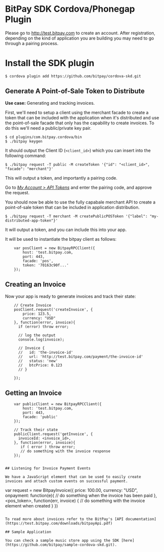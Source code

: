 # BitPay SDK Cordova/Phonegap Plugin

Please go to http://test.bitpay.com to create an account. After registration, depending on the kind of application you are building you may need to go through a pairing process.

# Install the SDK plugin

```
$ cordova plugin add https://github.com/bitpay/cordova-skd.git

```

## Generate A Point-of-Sale Token to Distribute

**Use case:** Generating and tracking invoices.

First, we'll need to setup a client using the merchant facade to create a token that can be included with the application when it's distributed and use the point-of-sale facade that only has the capability to create invoices. To do this we'll need a public/private key pair.

```
$ cd plugins/com.bitpay.cordova/bin
$ ./bitpay keygen
```

It should output the Client ID (`<client_id>`) which you can insert into the following command:

```
$ ./bitpay request -T public -M createToken '{"id": "<client_id>", "facade": "merchant"}'
```

This will output a token, and importantly a pairing code.

Go to [*My Account* > *API Tokens*](https://test.bitpay.com/api-tokens) and enter the pairing code, and approve the request.

You should now be able to use the fully capabale merchant API to create a point-of-sale token that can be included in application distribution.

```
$ ./bitpay request -T merchant -M createPublicPOSToken '{"label": "my-distributed-app-token"}'
```

It will output a token, and you can include this into your app.

It will be used to instantiate the bitpay client as follows:

```
    var posClient = new BitpayRPCClient({
        host: 'test.bitpay.com,
        port: 443,
        facade: 'pos',
        token: '70163c90f...'
    });

```

## Creating an Invoice
Now your app is ready to generate invoices and track their state:

```
    // Create Invoice
    posClient.request('createInvoice', {
        price: 123.5,
        currency: "USD"
    }, function(error, invoice){
      if (error) throw error;

      // log the output
      console.log(invoice);

      // Invoice {
      //   id: 'the-invoice-id'
      //   url: 'http://test.bitpay.com/payment/the-invoice-id'
      //   status: 'new'
      //   btcPrice: 0.123
      // }

    });
```

## Getting an Invoice

```
    var publicClient = new BitpayRPCClient({
        host: 'test.bitpay.com,
        port: 443,
        facade: 'public'
    });

    // Track their state    
    publicClient.request('getInvoice', {
      invoiceId: <invoice_id>,
    }, function(error, invoice){
       if ( error ) throw error;
       // do something with the invoice response
    });


## Listening for Invoice Payment Events

We have a JavaScript element that can be used to easily create invoices and attach custom events on successful payment.

```
   var request = new BitpayInvoice({
      price: 100.00,
      currency: "USD",
      onpayment: function(e){
          // do something when the invoice has been paid
      },
      <pos_token>, 
      function(err, invoice) {
        // do something with the invoice element when created
      }
   })

```

To read more about invoices refer to the BitPay's [API documentation](https://test.bitpay.com/downloads/bitpayApi.pdf)

## Sample Application

You can check a sample music store app using the SDK [here](https://github.com/bitpay/sample-cordova-skd.git).